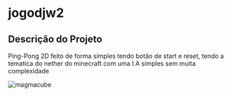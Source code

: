 # jogodjw2

## Descrição do Projeto ##
Ping-Pong 2D feito de forma simples tendo botão de start e reset, tendo a tematica do nether do minecraft
com uma I.A simples sem muita complexidade

![magmacube](https://minecraft.wiki/images/thumb/Magma_Cube_JE2_BE2.png/150px-Magma_Cube_JE2_BE2.png?b4389)


